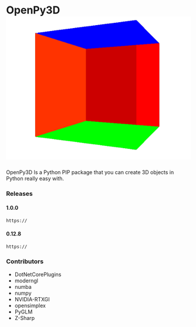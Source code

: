 # OpenPy3D ![Logo](https://raw.githubusercontent.com/Ztrolix/OpenPy3D/main/assets/icon_2.png)
OpenPy3D Is a Python PIP package that you can create 3D objects in Python really easy with.

### Releases
#### 1.0.0
    https://
#### 0.12.8
    https://
### Contributors
- DotNetCorePlugins
- moderngl
- numba
- numpy
- NVIDIA-RTXGI
- opensimplex
- PyGLM
- Z-Sharp
